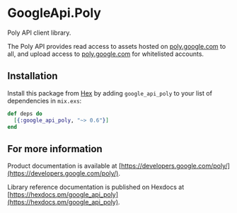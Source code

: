 # GoogleApi.Poly

Poly API client library.

The Poly API provides read access to assets hosted on <a href="https://poly.google.com">poly.google.com</a> to all, and upload access to <a href="https://poly.google.com">poly.google.com</a> for whitelisted accounts.


## Installation

Install this package from [Hex](https://hex.pm) by adding
`google_api_poly` to your list of dependencies in `mix.exs`:

```elixir
def deps do
  [{:google_api_poly, "~> 0.6"}]
end
```

## For more information

Product documentation is available at [https://developers.google.com/poly/](https://developers.google.com/poly/).

Library reference documentation is published on Hexdocs at
[https://hexdocs.pm/google_api_poly](https://hexdocs.pm/google_api_poly).
